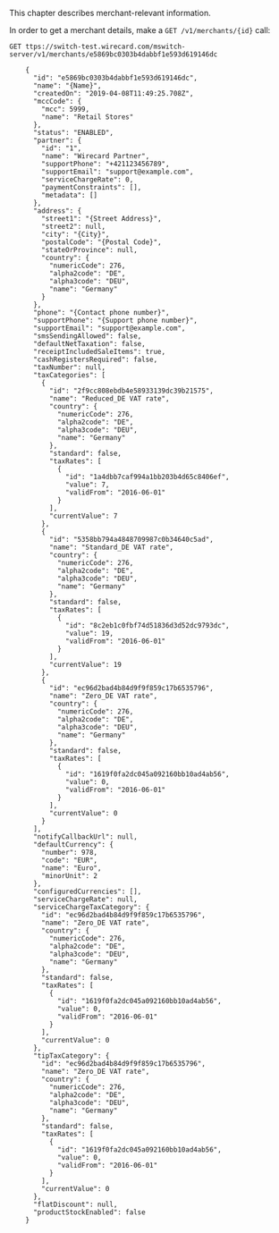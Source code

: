 This chapter describes merchant-relevant information.

In order to get a merchant details, make a `GET /v1/merchants/{id}` call:

    GET ttps://switch-test.wirecard.com/mswitch-server/v1/merchants/e5869bc0303b4dabbf1e593d619146dc
    
        {
          "id": "e5869bc0303b4dabbf1e593d619146dc",
          "name": "{Name}",
          "createdOn": "2019-04-08T11:49:25.708Z",
          "mccCode": {
            "mcc": 5999,
            "name": "Retail Stores"
          },
          "status": "ENABLED",
          "partner": {
            "id": "1",
            "name": "Wirecard Partner",
            "supportPhone": "+421123456789",
            "supportEmail": "support@example.com",
            "serviceChargeRate": 0,
            "paymentConstraints": [],
            "metadata": []
          },
          "address": {
            "street1": "{Street Address}",
            "street2": null,
            "city": "{City}",
            "postalCode": "{Postal Code}",
            "stateOrProvince": null,
            "country": {
              "numericCode": 276,
              "alpha2code": "DE",
              "alpha3code": "DEU",
              "name": "Germany"
            }
          },
          "phone": "{Contact phone number}",
          "supportPhone": "{Support phone number}",
          "supportEmail": "support@example.com",
          "smsSendingAllowed": false,
          "defaultNetTaxation": false,
          "receiptIncludedSaleItems": true,
          "cashRegistersRequired": false,
          "taxNumber": null,
          "taxCategories": [
            {
              "id": "2f9cc808ebdb4e58933139dc39b21575",
              "name": "Reduced_DE VAT rate",
              "country": {
                "numericCode": 276,
                "alpha2code": "DE",
                "alpha3code": "DEU",
                "name": "Germany"
              },
              "standard": false,
              "taxRates": [
                {
                  "id": "1a4dbb7caf994a1bb203b4d65c8406ef",
                  "value": 7,
                  "validFrom": "2016-06-01"
                }
              ],
              "currentValue": 7
            },
            {
              "id": "5358bb794a4848709987c0b34640c5ad",
              "name": "Standard_DE VAT rate",
              "country": {
                "numericCode": 276,
                "alpha2code": "DE",
                "alpha3code": "DEU",
                "name": "Germany"
              },
              "standard": false,
              "taxRates": [
                {
                  "id": "8c2eb1c0fbf74d51836d3d52dc9793dc",
                  "value": 19,
                  "validFrom": "2016-06-01"
                }
              ],
              "currentValue": 19
            },
            {
              "id": "ec96d2bad4b84d9f9f859c17b6535796",
              "name": "Zero_DE VAT rate",
              "country": {
                "numericCode": 276,
                "alpha2code": "DE",
                "alpha3code": "DEU",
                "name": "Germany"
              },
              "standard": false,
              "taxRates": [
                {
                  "id": "1619f0fa2dc045a092160bb10ad4ab56",
                  "value": 0,
                  "validFrom": "2016-06-01"
                }
              ],
              "currentValue": 0
            }
          ],
          "notifyCallbackUrl": null,
          "defaultCurrency": {
            "number": 978,
            "code": "EUR",
            "name": "Euro",
            "minorUnit": 2
          },
          "configuredCurrencies": [],
          "serviceChargeRate": null,
          "serviceChargeTaxCategory": {
            "id": "ec96d2bad4b84d9f9f859c17b6535796",
            "name": "Zero_DE VAT rate",
            "country": {
              "numericCode": 276,
              "alpha2code": "DE",
              "alpha3code": "DEU",
              "name": "Germany"
            },
            "standard": false,
            "taxRates": [
              {
                "id": "1619f0fa2dc045a092160bb10ad4ab56",
                "value": 0,
                "validFrom": "2016-06-01"
              }
            ],
            "currentValue": 0
          },
          "tipTaxCategory": {
            "id": "ec96d2bad4b84d9f9f859c17b6535796",
            "name": "Zero_DE VAT rate",
            "country": {
              "numericCode": 276,
              "alpha2code": "DE",
              "alpha3code": "DEU",
              "name": "Germany"
            },
            "standard": false,
            "taxRates": [
              {
                "id": "1619f0fa2dc045a092160bb10ad4ab56",
                "value": 0,
                "validFrom": "2016-06-01"
              }
            ],
            "currentValue": 0
          },
          "flatDiscount": null,
          "productStockEnabled": false
        }